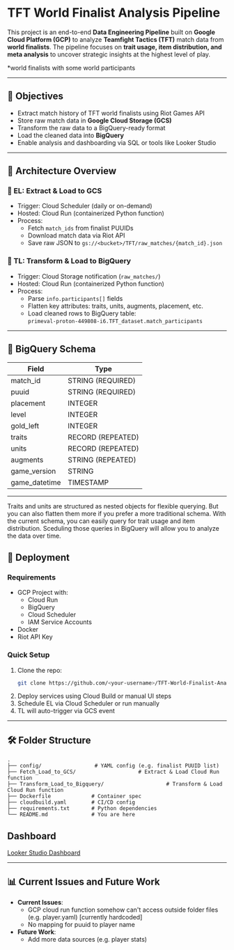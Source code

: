# TFT World Finalist Analysis Pipeline

This project is an end-to-end **Data Engineering Pipeline** built on **Google Cloud Platform (GCP)** to analyze **Teamfight Tactics (TFT)** match data from **world finalists**. The pipeline focuses on **trait usage, item distribution, and meta analysis** to uncover strategic insights at the highest level of play.

\*world finalists with some world participants

---

## 🎯 Objectives

- Extract match history of TFT world finalists using Riot Games API
- Store raw match data in **Google Cloud Storage (GCS)**
- Transform the raw data to a BigQuery-ready format
- Load the cleaned data into **BigQuery**
- Enable analysis and dashboarding via SQL or tools like Looker Studio

---

## 🧱 Architecture Overview

### 🔁 EL: Extract & Load to GCS
- Trigger: Cloud Scheduler (daily or on-demand)
- Hosted: Cloud Run (containerized Python function)
- Process:
  - Fetch `match_ids` from finalist PUUIDs
  - Download match data via Riot API
  - Save raw JSON to `gs://<bucket>/TFT/raw_matches/{match_id}.json`

### 🔁 TL: Transform & Load to BigQuery
- Trigger: Cloud Storage notification (`raw_matches/`)
- Hosted: Cloud Run (containerized Python function)
- Process:
  - Parse `info.participants[]` fields
  - Flatten key attributes: traits, units, augments, placement, etc.
  - Load cleaned rows to BigQuery table:  
    `primeval-proton-449808-i6.TFT_dataset.match_participants`

---

## 💾 BigQuery Schema

| Field           | Type             |
|----------------|------------------|
| match_id       | STRING (REQUIRED)|
| puuid          | STRING (REQUIRED)|
| placement      | INTEGER          |
| level          | INTEGER          |
| gold_left      | INTEGER          |
| traits         | RECORD (REPEATED)|
| units          | RECORD (REPEATED)|
| augments       | STRING (REPEATED)|
| game_version   | STRING           |
| game_datetime  | TIMESTAMP        |

---

Traits and units are structured as nested objects for flexible querying.
But you can also flatten them more if you prefer a more traditional schema.
With the current schema, you can easily query for trait usage and item distribution.
Sceduling those queries in BigQuery will allow you to analyze the data over time.

## 🚀 Deployment

### Requirements
- GCP Project with:
  - Cloud Run
  - BigQuery
  - Cloud Scheduler
  - IAM Service Accounts
- Docker
- Riot API Key

### Quick Setup
1. Clone the repo:
   ```bash
   git clone https://github.com/<your-username>/TFT-World-Finalist-Analysis-Pipeline
   ```
2. Deploy services using Cloud Build or manual UI steps
3. Schedule EL via Cloud Scheduler or run manually
4. TL will auto-trigger via GCS event

---

## 🛠 Folder Structure

```
.
├── config/                 # YAML config (e.g. finalist PUUID list)
├── Fetch_Load_to_GCS/                    # Extract & Load Cloud Run function
├── Transform_Load_to_Bigquery/                    # Transform & Load Cloud Run function
├── Dockerfile             # Container spec
├── cloudbuild.yaml        # CI/CD config
├── requirements.txt       # Python dependencies
└── README.md              # You are here
```

## Dashboard

[Looker Studio Dashboard](https://lookerstudio.google.com/reporting/dcf3c12e-c020-4654-bdfa-48984bdd15c5)

---

## 📊 Current Issues and Future Work

- **Current Issues**:
  - GCP cloud run function somehow can't access outside folder files (e.g. player.yaml) [currently hardcoded]
  - No mapping for puuid to player name
- **Future Work**:
  - Add more data sources (e.g. player stats)